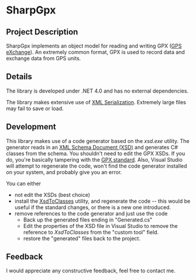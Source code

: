 # SharpGpx

## Project Description

SharpGpx implements an object model for reading and writing GPX ([GPS eXchange](http://en.wikipedia.org/wiki/GPS_eXchange_Format)). An extremely common format, GPX is used to record data and exchange data from GPS units.

## Details

The library is developed under .NET 4.0 and has no external dependencies.

The library makes extensive use of [XML Serialization](http://msdn.microsoft.com/en-us/library/ms950721.aspx). Extremely large files may fail to save or load.

## Development

This library makes use of a code generator based on the _xsd.exe_ utility. The generator reads in an [XML Schema Document (XSD)](http://en.wikipedia.org/wiki/XML_schema) and generates C# classes from the schema. You shouldn't need to edit the GPX XSDs. If you do, you're basically tampering with the [GPX standard](http://www.topografix.com/gpx.asp). Also, Visual Studio will attempt to regenerate the code, won't find the code generator installed on your system, and probably give you an error.

You can either 
* not edit the XSDs (best choice)
* install the [XsdToClasses](http://code.google.com/p/xsd-to-classes/) utility, and regenerate the code -- this would be useful if the standard changes, or there is a new one introduced.
* remove references to the code generator and just use the code
  * Back up the generated files ending in "Generated.cs"
  * Edit the properties of the XSD file in Visual Studio to remove the reference to _XsdToClasses_ from the "custom tool" field.
  * restore the "generated" files back to the project.

## Feedback

I would appreciate any constructive feedback, feel free to contact me.

